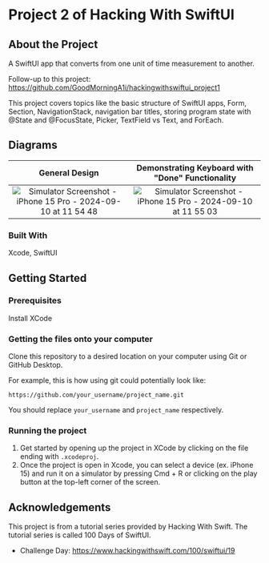 # Project 2 of Hacking With SwiftUI

## About the Project

A SwiftUI app that converts from one unit of time measurement to another.

Follow-up to this project: https://github.com/GoodMorningA1i/hackingwithswiftui_project1

This project covers topics like the basic structure of SwiftUI apps, Form, Section, NavigationStack, navigation bar titles, storing program state with @State and @FocusState, Picker, TextField vs Text, and ForEach.

## Diagrams

| **General Design** | **Demonstrating Keyboard with "Done" Functionality** |
| :---: | :---: |
| ![Simulator Screenshot - iPhone 15 Pro - 2024-09-10 at 11 54 48](https://github.com/user-attachments/assets/7bfc476a-bb7f-445f-9a6b-37699c03ec44) | ![Simulator Screenshot - iPhone 15 Pro - 2024-09-10 at 11 55 03](https://github.com/user-attachments/assets/7f7ccb0f-13e0-4848-a019-43cc1abddcc7) |


### Built With

Xcode, SwiftUI

## Getting Started

### Prerequisites

Install XCode

### Getting the files onto your computer

Clone this repository to a desired location on your computer using Git or GitHub Desktop. 

For example, this is how using git could potentially look like: 
```
https://github.com/your_username/project_name.git
```

You should replace `your_username` and `project_name` respectively.

### Running the project

1. Get started by opening up the project in XCode by clicking on the file ending with `.xcodeproj`.
2. Once the project is open in Xcode, you can select a device (ex. iPhone 15) and run it on a simulator by pressing Cmd + R or clicking on the play button at the top-left corner of the screen.

## Acknowledgements

This project is from a tutorial series provided by Hacking With Swift. The tutorial series is called 100 Days of SwiftUI. 

- Challenge Day: https://www.hackingwithswift.com/100/swiftui/19
